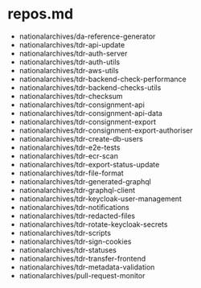 # repos.md
- nationalarchives/da-reference-generator
- nationalarchives/tdr-api-update
- nationalarchives/tdr-auth-server
- nationalarchives/tdr-auth-utils
- nationalarchives/tdr-aws-utils
- nationalarchives/tdr-backend-check-performance
- nationalarchives/tdr-backend-checks-utils
- nationalarchives/tdr-checksum
- nationalarchives/tdr-consignment-api
- nationalarchives/tdr-consignment-api-data
- nationalarchives/tdr-consignment-export
- nationalarchives/tdr-consignment-export-authoriser
- nationalarchives/tdr-create-db-users
- nationalarchives/tdr-e2e-tests
- nationalarchives/tdr-ecr-scan
- nationalarchives/tdr-export-status-update
- nationalarchives/tdr-file-format
- nationalarchives/tdr-generated-graphql
- nationalarchives/tdr-graphql-client
- nationalarchives/tdr-keycloak-user-management
- nationalarchives/tdr-notifications
- nationalarchives/tdr-redacted-files
- nationalarchives/tdr-rotate-keycloak-secrets
- nationalarchives/tdr-scripts
- nationalarchives/tdr-sign-cookies
- nationalarchives/tdr-statuses
- nationalarchives/tdr-transfer-frontend
- nationalarchives/tdr-metadata-validation
- nationalarchives/pull-request-monitor
